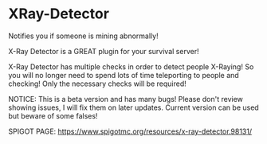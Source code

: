 # XRay-Detector
Notifies you if someone is mining abnormally!


X-Ray Detector is a GREAT plugin for your survival server!

X-Ray Detector has multiple checks in order to detect people X-Raying! So you will no longer need to spend lots of time teleporting to people and checking! Only the necessary checks will be required!

NOTICE: This is a beta version and has many bugs! Please don't review showing issues, I will fix them on later updates. Current version can be used but beware of some falses!

SPIGOT PAGE: https://www.spigotmc.org/resources/x-ray-detector.98131/
